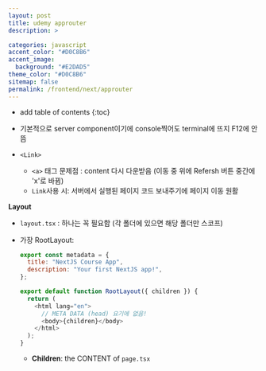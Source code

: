 ```yaml
---
layout: post
title: udemy approuter
description: >

categories: javascript
accent_color: "#D0C8B6"
accent_image:
  background: "#E2DAD5"
theme_color: "#D0C8B6"
sitemap: false
permalink: /frontend/next/approuter
---
```


- add table of contents
  {:toc}

- 기본적으로 server component이기에 console찍어도 terminal에 뜨지 F12에 안뜸
- `<Link>`

  - `<a>` 태그 문제점 : content 다시 다운받음 (이동 중 위에 Refersh 버튼 중간에 'x'로 바뀜)
  - `Link`사용 시: 서버에서 실행된 페이지 코드 보내주기에 페이지 이동 원활

**Layout**

- `layout.tsx` : 하나는 꼭 필요함 (각 폴더에 있으면 해당 폴더만 스코프)
- 가장 RootLayout:

  ```js
  export const metadata = {
    title: "NextJS Course App",
    description: "Your first NextJS app!",
  };

  export default function RootLayout({ children }) {
    return (
      <html lang="en">
        // META DATA (head) 요기에 없음!
        <body>{children}</body>
      </html>
    );
  }
  ```

  - **Children**: the CONTENT of `page.tsx`

  <!-- ![image](https://nextjs.org/_next/image?url=%2Fdocs%2Fdark%2Fon-demand-revalidation.png&w=3840&q=75){:.lead width="200" height="100" loading="lazy"} -->
